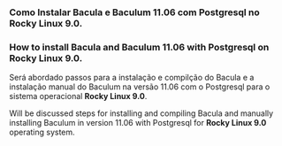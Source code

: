 ### Como Instalar Bacula e Baculum 11.06 com Postgresql no Rocky Linux 9.0.
### How to install Bacula and Baculum 11.06 with Postgresql on Rocky Linux 9.0.


Será abordado passos para a instalação e compilção do Bacula e a instalação manual do Baculum na versão 11.06 com o Postgresql
para o sistema operacional **Rocky Linux 9.0**.

Will be discussed steps for installing and compiling Bacula and manually installing Baculum in version 11.06 with Postgresql for **Rocky Linux 9.0** operating system.



